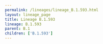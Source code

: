 ```yaml
---
permalink: /lineages/lineage_B.1.593.html
layout: lineage_page
title: Lineage B.1.593
lineage: B.1.593
parent: B.1
children: ['B.1.593']
---
```

